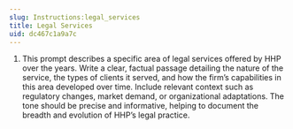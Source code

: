 ```yaml
---
slug: Instructions:legal_services
title: Legal Services
uid: dc467c1a9a7c
---
```


1. This prompt describes a specific area of legal services offered by HHP over the years. Write a clear, factual passage detailing the nature of the service, the types of clients it served, and how the firm’s capabilities in this area developed over time. Include relevant context such as regulatory changes, market demand, or organizational adaptations. The tone should be precise and informative, helping to document the breadth and evolution of HHP’s legal practice.
